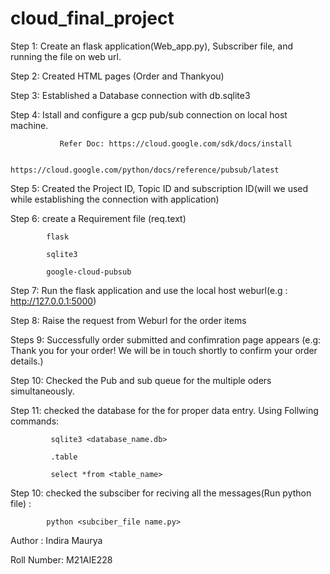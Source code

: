 # cloud_final_project

Step 1: Create an flask application(Web_app.py), Subscriber file, and running the file on web url.

Step 2: Created HTML pages (Order and Thankyou)

Step 3: Established a Database connection with db.sqlite3

Step 4: Istall and configure a gcp pub/sub connection on local host machine. 

               Refer Doc: https://cloud.google.com/sdk/docs/install

               https://cloud.google.com/python/docs/reference/pubsub/latest

Step 5: Created the Project ID, Topic ID and subscription ID(will we used while establishing the connection with application)

Step 6: create a Requirement file (req.text)

            flask

            sqlite3

            google-cloud-pubsub


Step 7: Run the flask application and use the local host weburl(e.g : http://127.0.0.1:5000)  

Step 8: Raise the request from Weburl for the order items 

Steps 9: Successfully order submitted and confimration page appears (e.g: Thank you for your order! We will be in touch shortly to confirm your order details.)
 
Step 10: Checked the Pub and sub queue for the multiple oders simultaneously.

Step 11: checked the database for the for proper data entry.
            Using Follwing commands:

             sqlite3 <database_name.db>

             .table

             select *from <table_name>


Step 10: checked the subsciber for reciving all the messages(Run python file) :

            python <subciber_file name.py>
            

Author : Indira Maurya

Roll Number: M21AIE228